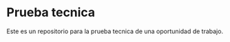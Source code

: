 # Prueba tecnica
Este es un repositorio para la prueba tecnica de una oportunidad de trabajo.

<!--stackedit_data:
eyJoaXN0b3J5IjpbLTE1NzIyNDQzNTFdfQ==
-->